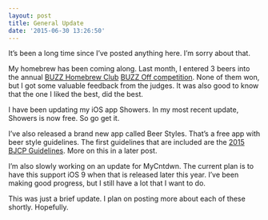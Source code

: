 ```yaml
---
layout: post
title: General Update
date: '2015-06-30 13:26:50'
---
```


It’s been a long time since I’ve posted anything here. I’m sorry about that.

My homebrew has been coming along. Last month, I entered 3 beers into the annual [BUZZ Homebrew Club](https://sites.google.com/site/buzzhomebrewclub/) [BUZZ Off competition](https://sites.google.com/site/buzzhomebrewclub/buzzoff). None of them won, but I got some valuable feedback from the judges. It was also good to know that the one I liked the best, did the best.

I have been updating my iOS app Showers. In my most recent update, Showers is now free. So go get it.

I’ve also released a brand new app called Beer Styles. That’s a free app with beer style guidelines. The first guidelines that are included are the [2015 BJCP Guidelines](https://www.bjcp.org/). More on this in a later post.

I’m also slowly working on an update for MyCntdwn. The current plan is to have this support iOS 9 when that is released later this year. I’ve been making good progress, but I still have a lot that I want to do.

This was just a brief update. I plan on posting more about each of these shortly. Hopefully.

